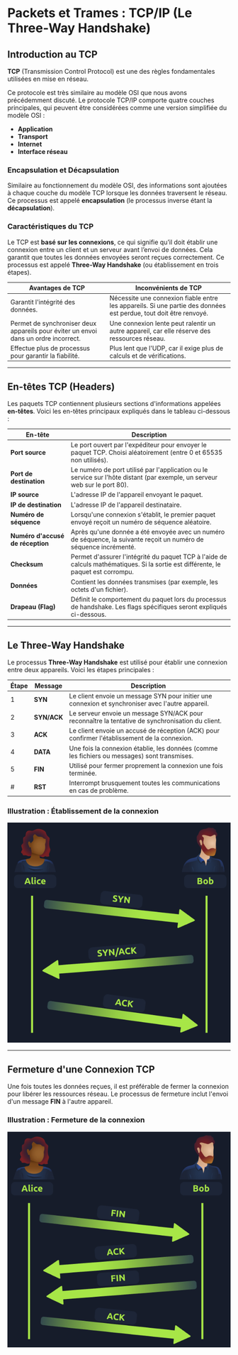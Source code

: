 # Packets et Trames : TCP/IP (Le Three-Way Handshake)

## Introduction au TCP
**TCP** (Transmission Control Protocol) est une des règles fondamentales utilisées en mise en réseau.

Ce protocole est très similaire au modèle OSI que nous avons précédemment discuté. Le protocole TCP/IP comporte quatre couches principales, qui peuvent être considérées comme une version simplifiée du modèle OSI :
- **Application**
- **Transport**
- **Internet**
- **Interface réseau**

### Encapsulation et Décapsulation
Similaire au fonctionnement du modèle OSI, des informations sont ajoutées à chaque couche du modèle TCP lorsque les données traversent le réseau. Ce processus est appelé **encapsulation** (le processus inverse étant la **décapsulation**).

### Caractéristiques du TCP
Le TCP est **basé sur les connexions**, ce qui signifie qu’il doit établir une connexion entre un client et un serveur avant l’envoi de données. Cela garantit que toutes les données envoyées seront reçues correctement. Ce processus est appelé **Three-Way Handshake** (ou établissement en trois étapes).

| **Avantages de TCP**                                           | **Inconvénients de TCP**                                           |
|---------------------------------------------------------------|--------------------------------------------------------------------|
| Garantit l'intégrité des données.                             | Nécessite une connexion fiable entre les appareils. Si une partie des données est perdue, tout doit être renvoyé. |
| Permet de synchroniser deux appareils pour éviter un envoi dans un ordre incorrect. | Une connexion lente peut ralentir un autre appareil, car elle réserve des ressources réseau. |
| Effectue plus de processus pour garantir la fiabilité.        | Plus lent que l'UDP, car il exige plus de calculs et de vérifications. |

---

## En-têtes TCP (Headers)
Les paquets TCP contiennent plusieurs sections d'informations appelées **en-têtes**. Voici les en-têtes principaux expliqués dans le tableau ci-dessous :

| **En-tête**          | **Description**                                                                                                                                             |
|-----------------------|-------------------------------------------------------------------------------------------------------------------------------------------------------------|
| **Port source**       | Le port ouvert par l'expéditeur pour envoyer le paquet TCP. Choisi aléatoirement (entre 0 et 65535 non utilisés).                                           |
| **Port de destination** | Le numéro de port utilisé par l'application ou le service sur l'hôte distant (par exemple, un serveur web sur le port 80).                                |
| **IP source**         | L'adresse IP de l'appareil envoyant le paquet.                                                                                                             |
| **IP de destination** | L'adresse IP de l'appareil destinataire.                                                                                                                   |
| **Numéro de séquence**| Lorsqu'une connexion s'établit, le premier paquet envoyé reçoit un numéro de séquence aléatoire.                                                           |
| **Numéro d'accusé de réception** | Après qu'une donnée a été envoyée avec un numéro de séquence, la suivante reçoit un numéro de séquence incrémenté.                                  |
| **Checksum**          | Permet d'assurer l'intégrité du paquet TCP à l'aide de calculs mathématiques. Si la sortie est différente, le paquet est corrompu.                         |
| **Données**           | Contient les données transmises (par exemple, les octets d'un fichier).                                                                                    |
| **Drapeau (Flag)**    | Définit le comportement du paquet lors du processus de handshake. Les flags spécifiques seront expliqués ci-dessous.                                       |

---

## Le Three-Way Handshake
Le processus **Three-Way Handshake** est utilisé pour établir une connexion entre deux appareils. Voici les étapes principales :

| **Étape** | **Message** | **Description**                                                                                                  |
|-----------|-------------|------------------------------------------------------------------------------------------------------------------|
| 1         | **SYN**     | Le client envoie un message SYN pour initier une connexion et synchroniser avec l'autre appareil.               |
| 2         | **SYN/ACK** | Le serveur envoie un message SYN/ACK pour reconnaître la tentative de synchronisation du client.                |
| 3         | **ACK**     | Le client envoie un accusé de réception (ACK) pour confirmer l'établissement de la connexion.                    |
| 4         | **DATA**    | Une fois la connexion établie, les données (comme les fichiers ou messages) sont transmises.                    |
| 5         | **FIN**     | Utilisé pour fermer proprement la connexion une fois terminée.                                                  |
| #         | **RST**     | Interrompt brusquement toutes les communications en cas de problème.                                            |

### Illustration : Établissement de la connexion
![Three-Way Handshake](./Threeway_Handshake.png)

---

## Fermeture d'une Connexion TCP
Une fois toutes les données reçues, il est préférable de fermer la connexion pour libérer les ressources réseau. Le processus de fermeture inclut l'envoi d'un message **FIN** à l'autre appareil.

### Illustration : Fermeture de la connexion
![TCP Closing Connection](./TCP-Closing-Connection.png)


